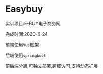 # Easybuy

实训项目:E-BUY电子商务网 

完成时间:2020-6-24 

前端使用`Vue`框架

后端使用`springboot`

前后端分离,可独立部署,跨域访问,支持动态扩展
